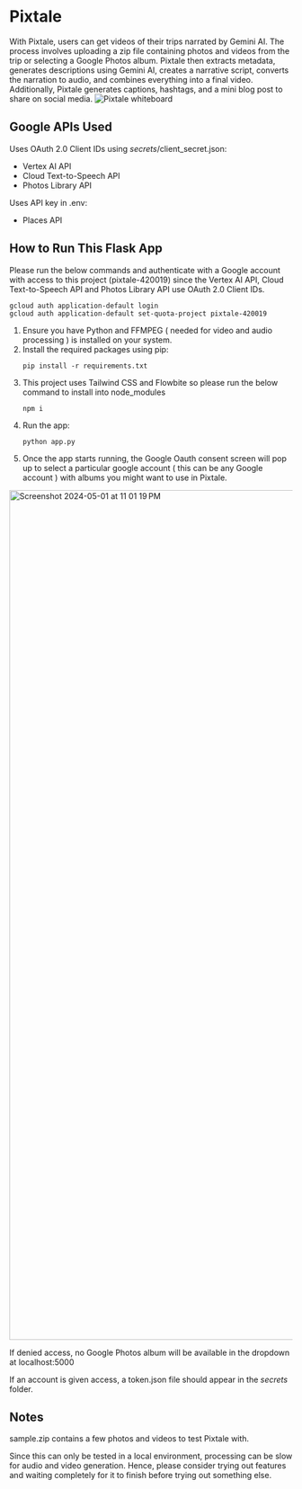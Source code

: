 # Pixtale

With Pixtale, users can get videos of their trips narrated by Gemini AI. The process involves uploading a zip file containing photos and videos from the trip or selecting a Google Photos album. Pixtale then extracts metadata, generates descriptions using Gemini AI, creates a narrative script, converts the narration to audio, and combines everything into a final video. Additionally, Pixtale generates captions, hashtags, and a mini blog post to share on social media.
![Pixtale whiteboard](https://github.com/user-attachments/assets/a11f578b-9f82-4ebe-b851-6d977d1cb481)

## Google APIs Used

Uses OAuth 2.0 Client IDs using _secrets_/client_secret.json:

- Vertex AI API
- Cloud Text-to-Speech API
- Photos Library API

Uses API key in .env:

- Places API

## How to Run This Flask App

Please run the below commands and authenticate with a Google account with access to this project (pixtale-420019) since the Vertex AI API, Cloud Text-to-Speech API and Photos Library API use OAuth 2.0 Client IDs.
```
gcloud auth application-default login
gcloud auth application-default set-quota-project pixtale-420019
```
1. Ensure you have Python and FFMPEG ( needed for video and audio processing ) is installed on your system.
2. Install the required packages using pip:
   ```
   pip install -r requirements.txt
   ```
3. This project uses Tailwind CSS and Flowbite so please run the below command to install into node_modules
   ```
   npm i
   ```
3. Run the app:
   ```
   python app.py
   ```
4. Once the app starts running, the Google Oauth consent screen will pop up to select a particular google account ( this can be any Google account ) with albums you might want to use in Pixtale.
<img width="1512" alt="Screenshot 2024-05-01 at 11 01 19 PM" src="https://github.com/sam9111/pixtale/assets/60708693/daedf0bb-4455-4506-84c5-f76288301a08">

 If denied access, no Google Photos album will be available in the dropdown at localhost:5000
 
 If an account is given access, a token.json file should appear in the _secrets_ folder.

## Notes

sample.zip contains a few photos and videos to test Pixtale with.

Since this can only be tested in a local environment, processing can be slow for audio and video generation. Hence, please consider trying out features and waiting completely for it to finish before trying out something else.



